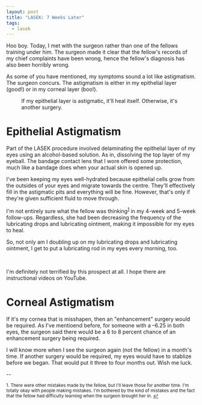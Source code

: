 ```yaml
---
layout: post
title: "LASEK: 7 Weeks Later"
tags:
  - lasek
---
```

<style>
  .post-content a:link {
    text-decoration: underline;
  }
  .post-content a:visited {
    text-decoration: underline;
  }
  .post-content a:hover {
    text-decoration: none;
  }
  .post-content a:active {
    text-decoration: none;
  }
</style>

Hoo boy. Today, I met with the surgeon rather than one of the fellows training under him.
The surgeon made it clear that the fellow's records of my chief complaints have been wrong,
hence the fellow's diagnosis has also been horribly wrong.

As some of you have mentioned,
my symptoms sound a lot like astigmatism.
The surgeon concurs.
The astigmatism is either in my epithelial layer (good!) or in my corneal layer (boo!).

<figure>
  <img
    src="{{ site.baseurl }}/assets/img/2017-08-01-astigmatic.jpg"
    alt=""
  >
  <figcaption>
    If my epithelial layer is astigmatic, it'll heal itself.
    Otherwise, it's another surgery.
  </figcaption>
</figure>

Epithelial Astigmatism
======================

Part of the LASEK procedure involved
delaminating the epithelial layer of my eyes
using an alcohol-based solution.
As in, dissolving the top layer of my eyeball.
The bandage contact lens that I wore offered some protection,
much like a bandage does when your actual skin is opened up.

I've been keeping my eyes well-hydrated
because epithelial cells grow from the outsides of your eyes
and migrate towards the centre.
They'll effectively fill in the astigmatic pits
and everything will be fine.
However, that's only if they're given sufficient fluid to move through.

I'm not entirely sure what the fellow was thinking<sup><a href="#fn1" id="ref1">1</a></sup>
in my 4-week and 5-week follow-ups.
Regardless, she had been decreasing the frequency of the lubricating drops and lubricating ointment,
making it impossible for my eyes to heal.

So, not only am I doubling up on my lubricating drops and lubricating ointment,
I get to put a lubricating rod in my eyes every morning, too.

<figure>
  <p>
    <img
      src="{{ site.baseurl }}/assets/img/lacrisert-04.jpg"
      alt=""
    >
    <img
      src="{{ site.baseurl }}/assets/img/lacrisert-05.jpg"
      alt=""
    >
    <img
      src="{{ site.baseurl }}/assets/img/lacrisert-06.jpg"
      alt=""
    >
  </p>
</figure>

I'm definitely not terrified by this prospect at all.
I hope there are instructional videos on YouTube.

Corneal Astigmatism
===================

If it's my cornea that is misshapen, then an "enhancement" surgery would be required.
As I've mentioend before, for someone with a &ndash;6.25 in both eyes,
the surgeon said there would be a 6 to 8 percent chance of an enhancement surgery being required.

I will know more when I see the surgeon again (not the fellow) in a month's time.
If another surgery would be required, my eyes would have to stablize before we began.
That would put it three to four months out. Wish me luck.


--

<sup id="fn1" class="footnote">1.
There were other mistakes made by the fellow,
but I'll leave those for another time.
I'm totally okay with people making mistakes.
I'm bothered by the kind of mistakes
and the fact that the fellow had difficulty learning
when the surgeon brought her in.
<a href="#ref1">&#x21A9;</a>
</sup>

